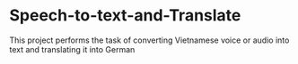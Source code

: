 # Speech-to-text-and-Translate
This project performs the task of converting Vietnamese voice or audio into text and translating it into German
